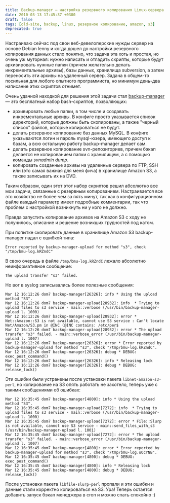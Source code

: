 ```yaml
---
title: Backup-manager — настройка резервного копирования Linux-сервера на Amazon S3 за 5 минут
date: 2010-03-13 17:45:37 +0300
draft: false
tags: [old-site, backup, linux, резервное копирование, amazon, s3]
deprecated: true
---
```

Настраиваю сейчас под свои веб-девелоперские нужды сервер на основе Debian lenny и когда дошел до настройки резервного копирования данных стало понятно, что задача эта хоть и простая, но очень уж муторная: нужно написать и отладить скрипты, которые будут архивировать нужные папки (причем желательно делать инкрементальные архивы), базы данных, хранилища subversion, а затем переносить эти архивы на удаленный сервер. Задача в общем-то посильная для любого опытного программиста, но минимум день-два написание этих скриптов отнимет.

Очень удачной находкой для решения этой задачи стал [backup-manager](http://www.backup-manager.org/about/) — это бесплатный набор bash-скриптов, позволяющих:
 - архивировать  любые папки, в том числе и создавать инкрементальные архивы. В конфиге просто указывается список директорий, которые должны быть скопированы, а также "черный список" файлов, которые копироваться не будут.
 - делать резервное копирование баз данных MySQL. В конфиге указываются логин и пароль mysql-юзера, имеющего доступ к базам, а всю остальную работу backup-manager делает сам.
 - делать резервное копирование svn-репозиториев, причем бэкап делается не копированием папки с хранилищем, а с помощью команды <em>svnadmin dump</em>.
 - копировать созданные архивы на удаленные сервера по FTP, SSH или (это самая важная для меня фича) в хранилище Amazon S3, а также записывать их на DVD.

Таким образом, один этот этот набор скриптов решил абсолютно все мои задачи, связанные с резервным копированием. Настраивается все это хозяйство не более чем за пять минут, так как в конфигурационном файле каждый параметр имеет подробные комментарии, так что проблем с настройкой возникнуть ни у кого не должно.

Правда запустить копирование архивов на Amazon S3  с ходу не получилось, описание и решение возникших трудностей под катом.
<!--more-->
При попытке скопировать данные в хранилище Amazon S3 backup-manager падал с ошибкой типа:
```
Error reported by backup-manager-upload for method "s3", check "/tmp/bmu-log.kRZndC"
```
В свою очередь в файле `/tmp/bmu-log.kRZndC` лежало абсолютно неинформативное сообщение:
```
The upload transfer "s3" failed.
```
Но вот в syslog записывались более полезные сообщения:
```
Mar 12 16:12:26 dom7 backup-manager[26326]: info * Using the upload method "S3".
Mar 12 16:12:26 dom7 backup-manager-upload[28932]: info  * Trying to upload files to s3 service - main::verbose (/usr/bin/backup-manager-upload l. 1000)
Mar 12 16:12:26 dom7 backup-manager-upload[28932]: error * Net::Amazon::S3 is not available, cannot use S3 service : Can't locate Net/Amazon/S3.pm in @INC (@INC contains: /etc/per$
Mar 12 16:12:26 dom7 backup-manager-upload[28932]: error * The upload transfer "s3" failed. - main::verbose_error (/usr/bin/backup-manager-upload l. 1007)
Mar 12 16:12:26 dom7 backup-manager[26326]: error * Error reported by backup-manager-upload for method "s3", check "/tmp/bmu-log.kRZndC".
Mar 12 16:12:26 dom7 backup-manager[26326]: debug * DEBUG: exec_post_command()
Mar 12 16:12:26 dom7 backup-manager[26326]: info * Releasing lock
Mar 12 16:12:26 dom7 backup-manager[26326]: debug * DEBUG: release_lock()
```
Эти ошибки были устранены после установки пакета `libnet-amazon-s3-perl`, но копирование на S3 опять работать не захотело, теперь уже с такими сообщениями об ошибках:
```
Mar 12 16:35:45 dom7 backup-manager[4800]: info * Using the upload method "S3".
Mar 12 16:35:45 dom7 backup-manager-upload[7272]: info  * Trying to upload files to s3 service - main::verbose (/usr/bin/backup-manager-upload l. 1000)
Mar 12 16:35:45 dom7 backup-manager-upload[7272]: error * File::Slurp is not available, cannot use S3 service - main::send_files_with_s3 (/usr/bin/backup-manager-upload l. 1001)
Mar 12 16:35:45 dom7 backup-manager-upload[7272]: error * The upload transfer "s3" failed. - main::verbose_error (/usr/bin/backup-manager-upload l. 1007)
Mar 12 16:35:45 dom7 backup-manager[4800]: error * Error reported by backup-manager-upload for method "s3", check "/tmp/bmu-log.uOcYNB".
Mar 12 16:35:45 dom7 backup-manager[4800]: debug * DEBUG: exec_post_command()
Mar 12 16:35:45 dom7 backup-manager[4800]: info * Releasing lock
Mar 12 16:35:45 dom7 backup-manager[4800]: debug * DEBUG: release_lock()
```
После установки пакета `libfile-slurp-perl` пропали и эти ошибки и данные стали корректно копироваться на S3. Ура! Теперь остается добавить запуск бэкап менеджера в cron и можно спать спокойно :)